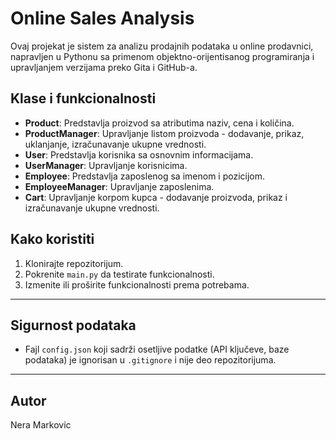 # Online Sales Analysis

Ovaj projekat je sistem za analizu prodajnih podataka u online prodavnici, napravljen u Pythonu sa primenom objektno-orijentisanog programiranja i upravljanjem verzijama preko Gita i GitHub-a.

## Klase i funkcionalnosti

- **Product**: Predstavlja proizvod sa atributima naziv, cena i količina.
- **ProductManager**: Upravljanje listom proizvoda - dodavanje, prikaz, uklanjanje, izračunavanje ukupne vrednosti.
- **User**: Predstavlja korisnika sa osnovnim informacijama.
- **UserManager**: Upravljanje korisnicima.
- **Employee**: Predstavlja zaposlenog sa imenom i pozicijom.
- **EmployeeManager**: Upravljanje zaposlenima.
- **Cart**: Upravljanje korpom kupca - dodavanje proizvoda, prikaz i izračunavanje ukupne vrednosti.

## Kako koristiti

1. Klonirajte repozitorijum.
2. Pokrenite `main.py` da testirate funkcionalnosti.
3. Izmenite ili proširite funkcionalnosti prema potrebama.

---

## Sigurnost podataka

- Fajl `config.json` koji sadrži osetljive podatke (API ključeve, baze podataka) je ignorisan u `.gitignore` i nije deo repozitorijuma.

---

## Autor

Nera Markovic
